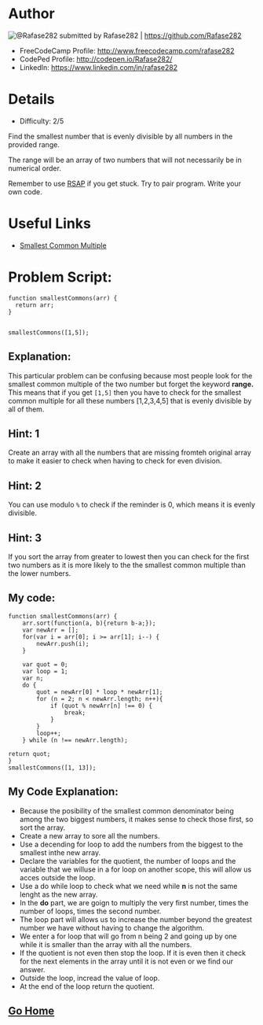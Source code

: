 # Author

![@Rafase282](https://avatars0.githubusercontent.com/Rafase282?&s=128) submitted by Rafase282 | https://github.com/Rafase282

* FreeCodeCamp Profile: http://www.freecodecamp.com/rafase282
* CodePed Profile: http://codepen.io/Rafase282/
* LinkedIn: https://www.linkedin.com/in/rafase282

# Details

* Difficulty: 2/5

Find the smallest number that is evenly divisible by all numbers in the provided range.

The range will be an array of two numbers that will not necessarily be in numerical order.

Remember to use [RSAP](http://www.freecodecamp.com/field-guide/how-do-i-get-help-when-I-get-stuck) if you get stuck. Try to pair program. Write your own code.

# Useful Links

* [Smallest Common Multiple](https://www.mathsisfun.com/least-common-multiple.html)

# Problem Script:
```
function smallestCommons(arr) {
  return arr;
}


smallestCommons([1,5]);
```

## Explanation:

This particular problem can be confusing because most people look for the smallest common multiple of the two number but forget the keyword **range.** This means that if you get ```[1,5]``` then you have to check for the smallest common multiple for all these numbers [1,2,3,4,5] that is evenly divisible by all of them.

## Hint: 1
Create an array with all the numbers that are missing fromteh original array to make it easier to check when having to check for even division.

## Hint: 2
You can use modulo ```%``` to check if the reminder is 0, which means it is evenly divisible.

## Hint: 3
If you sort the array from greater to lowest then you can check for the first two numbers as it is more likely to the the smallest common multiple than the lower numbers.

## My code:

```
function smallestCommons(arr) {
    arr.sort(function(a, b){return b-a;});
    var newArr = [];
    for(var i = arr[0]; i >= arr[1]; i--) {
        newArr.push(i);
    }

    var quot = 0;
    var loop = 1;
    var n;
    do {
        quot = newArr[0] * loop * newArr[1];
        for (n = 2; n < newArr.length; n++){
            if (quot % newArr[n] !== 0) {
                break;
            } 
        }
        loop++;
    } while (n !== newArr.length);
    
return quot;
}
smallestCommons([1, 13]);
```

## My Code Explanation:

* Because the posibility of the smallest common denominator being among the two biggest numbers, it makes sense to check those first, so sort the array.
* Create a new array to sore all the numbers.
* Use a decending for loop to add the numbers from the biggest to the smallest inthe new array.
* Declare the variables for the quotient, the number of loops and the variable that we willuse in a for loop on another scope, this will allow us acces outside the loop.
* Use a do while loop to check what we need while **n** is not the same lenght as the new array.
* In the **do** part, we are goign to multiply the very first number, times the number of loops, times the second number.
* The loop part will allows us to increase the number beyond the greatest number we have without having to change the algorithm.
* We enter a for loop that will go from n being 2 and going up by one while it is smaller than the array with all the numbers.
* If the quotient is not even then stop the loop. If it is even then it check for the next elements in the array until it is not even or we find our answer.
* Outside the loop, incread the value of loop.
* At the end of the loop return the quotient.

## [Go Home](https://github.com/Rafase282/My-FreeCodeCamp-Code/wiki)